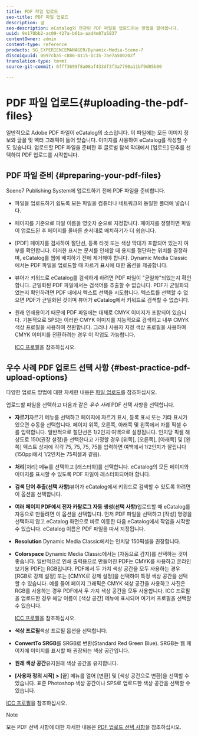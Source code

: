 ```yaml
---
title: PDF 파일 업로드
seo-title: PDF 파일 업로드
description: 널
seo-description: eCatalog와 연관된 PDF 파일을 업로드하는 방법을 알아봅니다.
uuid: 9e178bb2-ac09-427a-b61a-aad4e87a5837
contentOwner: admin
content-type: reference
products: SG_EXPERIENCEMANAGER/Dynamic-Media-Scene-7
discoiquuid: 0097cba5-c886-4115-bc35-7ae7a500202f
translation-type: tm+mt
source-git-commit: 6fff3699f8a08af433df3f3a7790a11bf9d05b00

---
```



# PDF 파일 업로드{#uploading-the-pdf-files}

일반적으로 Adobe PDF 파일이 eCatalog의 소스입니다. 이 파일에는 모든 이미지 정보와 글꼴 및 벡터 그래픽이 들어 있습니다. 이미지를 사용하여 eCatalog를 작성할 수도 있습니다. 업로드할 PDF 파일을 준비한 후 글로벌 탐색 막대에서 [업로드] 단추를 선택하여 PDF 업로드를 시작합니다.

## PDF 파일 준비 {#preparing-your-pdf-files}

Scene7 Publishing System에 업로드하기 전에 PDF 파일을 준비합니다.

* 파일을 업로드하기 쉽도록 모든 파일을 컴퓨터나 네트워크의 동일한 폴더에 넣습니다.
* 페이지를 기준으로 파일 이름을 영숫자 순으로 지정합니다. 페이지를 정렬하면 파일이 업로드된 후 페이지를 올바른 순서대로 배치하기가 더 쉽습니다.
* [PDF] 페이지를 검사하여 절단선, 등록 타겟 또는 색상 막대가 포함되어 있는지 여부를 확인합니다. 이러한 표시는 문서를 인쇄할 때 용지를 절단하는 위치를 결정하며, eCatalog를 웹에 배치하기 전에 제거해야 합니다. Dynamic Media Classic에서는 PDF 파일을 업로드할 때 자르기 표시에 대한 옵션을 제공합니다.
* 뷰어가 키워드로 eCatalog를 검색하게 하려면 PDF 파일이 &quot;균일화&quot;되었는지 확인합니다. 균일화된 PDF 파일에서는 검색어를 추출할 수 없습니다. PDF가 균일화되었는지 확인하려면 PDF 내에서 텍스트 선택을 시도합니다. 텍스트를 선택할 수 없으면 PDF가 균일화된 것이며 뷰어가 eCatalog에서 키워드로 검색할 수 없습니다.
* 원래 인쇄용이기 때문에 PDF 파일에는 대체로 CMYK 이미지가 포함되어 있습니다. 기본적으로 SPS는 이러한 CMYK 이미지를 지능적으로 검색하고 내부 CMYK 색상 프로필을 사용하여 전환합니다. 그러나 사용자 지정 색상 프로필을 사용하여 CMYK 이미지를 전환하려는 경우 이 작업도 가능합니다. 

   [ICC 프로필](icc-profiles.md#icc_profiles)을 참조하십시오.

## 우수 사례 PDF 업로드 선택 사항 {#best-practice-pdf-upload-options}

다양한 업로드 방법에 대한 자세한 내용은 [파일 업로드](uploading-files.md#uploading_your_files)를 참조하십시오.

업로드할 파일을 선택하고 다음과 같은 *우수 사례* PDF 선택 사항을 선택합니다.

* **자르기**&#x200B;자르기 메뉴를 선택하고 페이지에 자르기 표시, 등록 표시 또는 기타 표시가 있으면 수동을 선택합니다. 페이지 위쪽, 오른쪽, 아래쪽 및 왼쪽에서 자를 픽셀 수를 입력합니다. 일반적으로 절단선은 1/2인치 여백으로 설정됩니다. 인치당 픽셀 해상도로 150(권장 설정)을 선택한다고 가정할 경우 [위쪽], [오른쪽], [아래쪽] 및 [왼쪽] 텍스트 상자에 각각 75, 75, 75, 75를 입력하면 여백에서 1/2인치가 잘립니다(150ppi에서 1/2인치는 75픽셀과 같음).

* **처리**[처리] 메뉴를 선택하고 [래스터화]를 선택합니다. eCatalog의 모든 페이지와 이미지를 표시할 수 있도록 PDF 파일이 래스터화되어야 합니다.

* **검색 단어 추출(선택 사항)**&#x200B;뷰어가 eCatalog에서 키워드로 검색할 수 있도록 하려면 이 옵션을 선택합니다.

* **여러 페이지 PDF에서 전자 카탈로그 자동 생성(선택 사항)**&#x200B;업로드할 때 eCatalog를 자동으로 만들려면 이 옵션을 선택합니다. 먼저 PDF 파일을 선택하고 [작성] 명령을 선택하지 않고 eCatalog 화면으로 바로 이동한 다음 eCatalog에서 작업을 시작할 수 있습니다. eCatalog 이름은 PDF 파일을 따서 지정됩니다.

* **Resolution** Dynamic Media Classic에서는 인치당 150픽셀을 권장합니다.

* **Colorspace** Dynamic Media Classic에서는 [자동으로 감지]를 선택하는 것이 좋습니다. 일반적으로 인쇄 출력용으로 만들어진 PDF는 CMYK를 사용하고 온라인 보기용 PDF는 RGB입니다. PDF에서 두 가지 색상 공간을 모두 사용하는 경우 [RGB로 강제 설정] 또는 [CMYK로 강제 설정]을 선택하여 특정 색상 공간을 선택할 수 있습니다. 예를 들어 페이지 그래픽은 CMYK 색상 공간을 사용하고 사진은 RGB를 사용하는 경우 PDF에서 두 가지 색상 공간을 모두 사용합니다. ICC 프로필을 업로드한 경우 해당 이름이 [색상 공간] 메뉴에 표시되며 여기서 프로필을 선택할 수 있습니다. 

   [ICC 프로필](icc-profiles.md#icc_profiles)을 참조하십시오.

* **색상 프로필**&#x200B;색상 프로필 옵션을 선택합니다.

* **ConvertTo SRGB**&#x200B;를 SRGB로 변환(Standard Red Green Blue). SRGB는 웹 페이지에 이미지를 표시할 때 권장되는 색상 공간입니다.

* **원래 색상 공간**&#x200B;유지원래 색상 공간을 유지합니다.

* **[사용자 정의 시작] > [**&#x200B;끝] 메뉴를 열어 [변환] 및 [색상 공간으로 변환]을 선택할 수 있습니다. 표준 Photoshop 색상 공간이나 SPS로 업로드한 색상 공간을 선택할 수 있습니다.

[ICC 프로필](icc-profiles.md#icc_profiles)을 참조하십시오.

>[!NOTE]
>
>모든 PDF 선택 사항에 대한 자세한 내용은 [PDF 업로드 선택 사항](pdfs.md#pdf_upload_options)을 참조하십시오.

